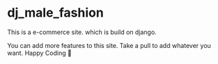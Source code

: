 # dj_male_fashion
This is a e-commerce site. which is build on django.

You can add more features to this site. Take a pull to add whatever you want. Happy Coding 🙂


